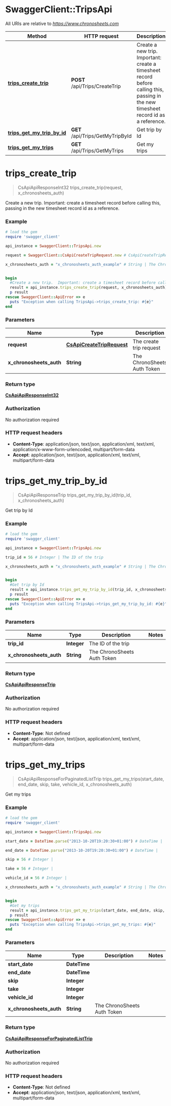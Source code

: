 # SwaggerClient::TripsApi

All URIs are relative to *https://www.chronosheets.com*

Method | HTTP request | Description
------------- | ------------- | -------------
[**trips_create_trip**](TripsApi.md#trips_create_trip) | **POST** /api/Trips/CreateTrip | Create a new trip.  Important: create a timesheet record before calling this, passing in the new timesheet record id as a reference.
[**trips_get_my_trip_by_id**](TripsApi.md#trips_get_my_trip_by_id) | **GET** /api/Trips/GetMyTripById | Get trip by Id
[**trips_get_my_trips**](TripsApi.md#trips_get_my_trips) | **GET** /api/Trips/GetMyTrips | Get my trips


# **trips_create_trip**
> CsApiApiResponseInt32 trips_create_trip(request, x_chronosheets_auth)

Create a new trip.  Important: create a timesheet record before calling this, passing in the new timesheet record id as a reference.

### Example
```ruby
# load the gem
require 'swagger_client'

api_instance = SwaggerClient::TripsApi.new

request = SwaggerClient::CsApiCreateTripRequest.new # CsApiCreateTripRequest | The create trip request

x_chronosheets_auth = "x_chronosheets_auth_example" # String | The ChronoSheets Auth Token


begin
  #Create a new trip.  Important: create a timesheet record before calling this, passing in the new timesheet record id as a reference.
  result = api_instance.trips_create_trip(request, x_chronosheets_auth)
  p result
rescue SwaggerClient::ApiError => e
  puts "Exception when calling TripsApi->trips_create_trip: #{e}"
end
```

### Parameters

Name | Type | Description  | Notes
------------- | ------------- | ------------- | -------------
 **request** | [**CsApiCreateTripRequest**](CsApiCreateTripRequest.md)| The create trip request | 
 **x_chronosheets_auth** | **String**| The ChronoSheets Auth Token | 

### Return type

[**CsApiApiResponseInt32**](CsApiApiResponseInt32.md)

### Authorization

No authorization required

### HTTP request headers

 - **Content-Type**: application/json, text/json, application/xml, text/xml, application/x-www-form-urlencoded, multipart/form-data
 - **Accept**: application/json, text/json, application/xml, text/xml, multipart/form-data



# **trips_get_my_trip_by_id**
> CsApiApiResponseTrip trips_get_my_trip_by_id(trip_id, x_chronosheets_auth)

Get trip by Id

### Example
```ruby
# load the gem
require 'swagger_client'

api_instance = SwaggerClient::TripsApi.new

trip_id = 56 # Integer | The ID of the trip

x_chronosheets_auth = "x_chronosheets_auth_example" # String | The ChronoSheets Auth Token


begin
  #Get trip by Id
  result = api_instance.trips_get_my_trip_by_id(trip_id, x_chronosheets_auth)
  p result
rescue SwaggerClient::ApiError => e
  puts "Exception when calling TripsApi->trips_get_my_trip_by_id: #{e}"
end
```

### Parameters

Name | Type | Description  | Notes
------------- | ------------- | ------------- | -------------
 **trip_id** | **Integer**| The ID of the trip | 
 **x_chronosheets_auth** | **String**| The ChronoSheets Auth Token | 

### Return type

[**CsApiApiResponseTrip**](CsApiApiResponseTrip.md)

### Authorization

No authorization required

### HTTP request headers

 - **Content-Type**: Not defined
 - **Accept**: application/json, text/json, application/xml, text/xml, multipart/form-data



# **trips_get_my_trips**
> CsApiApiResponseForPaginatedListTrip trips_get_my_trips(start_date, end_date, skip, take, vehicle_id, x_chronosheets_auth)

Get my trips

### Example
```ruby
# load the gem
require 'swagger_client'

api_instance = SwaggerClient::TripsApi.new

start_date = DateTime.parse("2013-10-20T19:20:30+01:00") # DateTime | 

end_date = DateTime.parse("2013-10-20T19:20:30+01:00") # DateTime | 

skip = 56 # Integer | 

take = 56 # Integer | 

vehicle_id = 56 # Integer | 

x_chronosheets_auth = "x_chronosheets_auth_example" # String | The ChronoSheets Auth Token


begin
  #Get my trips
  result = api_instance.trips_get_my_trips(start_date, end_date, skip, take, vehicle_id, x_chronosheets_auth)
  p result
rescue SwaggerClient::ApiError => e
  puts "Exception when calling TripsApi->trips_get_my_trips: #{e}"
end
```

### Parameters

Name | Type | Description  | Notes
------------- | ------------- | ------------- | -------------
 **start_date** | **DateTime**|  | 
 **end_date** | **DateTime**|  | 
 **skip** | **Integer**|  | 
 **take** | **Integer**|  | 
 **vehicle_id** | **Integer**|  | 
 **x_chronosheets_auth** | **String**| The ChronoSheets Auth Token | 

### Return type

[**CsApiApiResponseForPaginatedListTrip**](CsApiApiResponseForPaginatedListTrip.md)

### Authorization

No authorization required

### HTTP request headers

 - **Content-Type**: Not defined
 - **Accept**: application/json, text/json, application/xml, text/xml, multipart/form-data



